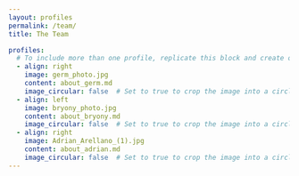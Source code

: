 ```yaml
---
layout: profiles
permalink: /team/
title: The Team

profiles:
  # To include more than one profile, replicate this block and create one content file for each profile inside _pages/
  - align: right
    image: germ_photo.jpg
    content: about_germ.md
    image_circular: false  # Set to true to crop the image into a circle
  - align: left
    image: bryony_photo.jpg
    content: about_bryony.md
    image_circular: false  # Set to true to crop the image into a circle
  - align: right
    image: Adrian_Arellano_(1).jpg
    content: about_adrian.md
    image_circular: false  # Set to true to crop the image into a circle
---
```


